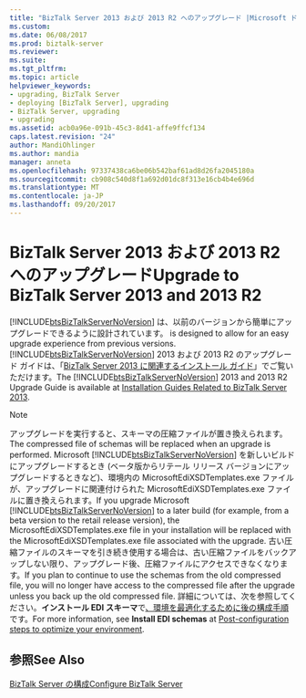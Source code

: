 ```yaml
---
title: "BizTalk Server 2013 および 2013 R2 へのアップグレード |Microsoft ドキュメント"
ms.custom: 
ms.date: 06/08/2017
ms.prod: biztalk-server
ms.reviewer: 
ms.suite: 
ms.tgt_pltfrm: 
ms.topic: article
helpviewer_keywords:
- upgrading, BizTalk Server
- deploying [BizTalk Server], upgrading
- BizTalk Server, upgrading
- upgrading
ms.assetid: acb0a96e-091b-45c3-8d41-affe9ffcf134
caps.latest.revision: "24"
author: MandiOhlinger
ms.author: mandia
manager: anneta
ms.openlocfilehash: 97337438ca6be06b542baf61ad8d26fa2045180a
ms.sourcegitcommit: cb908c540d8f1a692d01dc8f313e16cb4b4e696d
ms.translationtype: MT
ms.contentlocale: ja-JP
ms.lasthandoff: 09/20/2017
---
```

# <a name="upgrade-to-biztalk-server-2013-and-2013-r2"></a><span data-ttu-id="71581-102">BizTalk Server 2013 および 2013 R2 へのアップグレード</span><span class="sxs-lookup"><span data-stu-id="71581-102">Upgrade to BizTalk Server 2013 and 2013 R2</span></span>
[!INCLUDE[btsBizTalkServerNoVersion](../includes/btsbiztalkservernoversion-md.md)]<span data-ttu-id="71581-103"> は、以前のバージョンから簡単にアップグレードできるように設計されています。</span><span class="sxs-lookup"><span data-stu-id="71581-103"> is designed to allow for an easy upgrade experience from previous versions.</span></span> <span data-ttu-id="71581-104">[!INCLUDE[btsBizTalkServerNoVersion](../includes/btsbiztalkservernoversion-md.md)] 2013 および 2013 R2 のアップグレード ガイドは、「[BizTalk Server 2013 に関連するインストール ガイド](http://www.microsoft.com/download/details.aspx?id=35552)」でご覧いただけます。</span><span class="sxs-lookup"><span data-stu-id="71581-104">The [!INCLUDE[btsBizTalkServerNoVersion](../includes/btsbiztalkservernoversion-md.md)] 2013 and 2013 R2 Upgrade Guide is available at [Installation Guides Related to BizTalk Server 2013](http://www.microsoft.com/download/details.aspx?id=35552).</span></span>  
  
> [!NOTE]
>  <span data-ttu-id="71581-105">アップグレードを実行すると、スキーマの圧縮ファイルが置き換えられます。</span><span class="sxs-lookup"><span data-stu-id="71581-105">The compressed file of schemas will be replaced when an upgrade is performed.</span></span> <span data-ttu-id="71581-106">Microsoft [!INCLUDE[btsBizTalkServerNoVersion](../includes/btsbiztalkservernoversion-md.md)] を新しいビルドにアップグレードするとき (ベータ版からリテール リリース バージョンにアップグレードするときなど)、環境内の MicrosoftEdiXSDTemplates.exe ファイルが、アップグレードに関連付けられた MicrosoftEdiXSDTemplates.exe ファイルに置き換えられます。</span><span class="sxs-lookup"><span data-stu-id="71581-106">If you upgrade Microsoft [!INCLUDE[btsBizTalkServerNoVersion](../includes/btsbiztalkservernoversion-md.md)] to a later build (for example, from a beta version to the retail release version), the MicrosoftEdiXSDTemplates.exe file in your installation will be replaced with the MicrosoftEdiXSDTemplates.exe file associated with the upgrade.</span></span> <span data-ttu-id="71581-107">古い圧縮ファイルのスキーマを引き続き使用する場合は、古い圧縮ファイルをバックアップしない限り、アップグレード後、圧縮ファイルにアクセスできなくなります。</span><span class="sxs-lookup"><span data-stu-id="71581-107">If you plan to continue to use the schemas from the old compressed file, you will no longer have access to the compressed file after the upgrade unless you back up the old compressed file.</span></span> <span data-ttu-id="71581-108">詳細については、次を参照してください。**インストール EDI スキーマ**で[、環境を最適化するために後の構成手順](post-configuration-steps-to-optimize-your-environment.md)です。</span><span class="sxs-lookup"><span data-stu-id="71581-108">For more information, see **Install EDI schemas** at [Post-configuration steps to optimize your environment](post-configuration-steps-to-optimize-your-environment.md).</span></span>
  
## <a name="see-also"></a><span data-ttu-id="71581-109">参照</span><span class="sxs-lookup"><span data-stu-id="71581-109">See Also</span></span>  
[<span data-ttu-id="71581-110">BizTalk Server の構成</span><span class="sxs-lookup"><span data-stu-id="71581-110">Configure BizTalk Server</span></span>](../install-and-config-guides/configure-biztalk-server.md)
